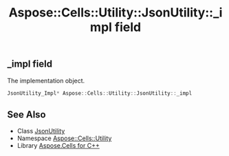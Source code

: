 ﻿---
title: Aspose::Cells::Utility::JsonUtility::_impl field
linktitle: _impl
second_title: Aspose.Cells for C++ API Reference
description: 'Aspose::Cells::Utility::JsonUtility::_impl field. The implementation object in C++.'
type: docs
weight: 800
url: /cpp/aspose.cells.utility/jsonutility/_impl/
---
## _impl field


The implementation object.

```cpp
JsonUtility_Impl* Aspose::Cells::Utility::JsonUtility::_impl
```

## See Also

* Class [JsonUtility](../)
* Namespace [Aspose::Cells::Utility](../../)
* Library [Aspose.Cells for C++](../../../)
